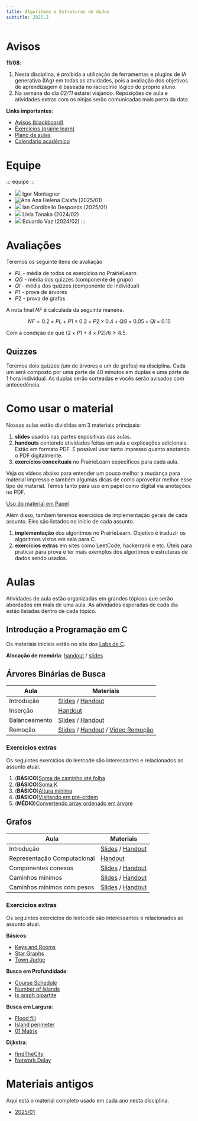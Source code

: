 ```yaml
---
title: Algoritmos e Estruturas de dados
subtitle: 2025.2
...
```


# Avisos

**11/08**:

1. Nesta disciplina, é proibida a utilização de ferramentas e plugins de IA generativa (IAg) em todas as atividades, pois a avaliação dos objetivos de aprendizagem é baseada no raciocínio lógico do próprio aluno.
2. Na semana do dia *02/11* estarei viajando. Reposições de aula e atividades extras com os ninjas serão comunicadas mais perto da data. 

**Links importantes**:

- [Avisos (blackboard)](https://insper.blackboard.com/ultra/courses/_49978_1/announcements)
- [Exercícios (prairie learn)](https://us.prairielearn.com/pl/course_instance/170365)
- [Plano de aulas](./plano-de-aulas.xlsx)
- [Calendário acadêmico](https://portaldoprofessor.insper.edu.br/wp-content/uploads/2024/12/CALENDARIO-GRADUACAO-_-PROVAS-GERAIS-_-USO-INTERNO.pdf)

# Equipe

::: equipe :::
- ![](css/igor.png) Igor Montagner
- ![Ana](css/ana-helena.jpeg) Ana Helena Caiafa (2025/01)
- ![](css/ian.jpeg) Ian Cordibello Desponds (2025/01)
- ![](css/livia.jpg) Lívia Tanaka (2024/02)
- ![](css/vaz.jpg) Eduardo Vaz (2024/02)
:::

<!-- TODO: foto + nome de todos os ninjas.  -->

# Avaliações

Teremos os seguinte itens de avaliação

- $PL$ - média de todos os exercícios no PrairieLearn
- $QG$ - média dos quizzes (componente de grupo)
- $QI$ - média dos quizzes (componente de individual)
- $P1$ - prova de árvores 
- $P2$ - prova de grafos

A nota final $NF$ é calculada da seguinte maneira. 

$$
NF = 0.2 \times PL + P1 \times 0.2 + P2 \times 0.4 + QG \times 0.05 + QI \times 0.15
$$

Com a condição de que $(2 \times P1 + 4 \times P2)/6 \geq 4.5$. 

## Quizzes

Teremos dois quizzes (um de árvores e um de grafos) na disciplina. Cada um será composto por uma parte de 40 minutos em duplas e uma parte de 1 hora individual. As duplas serão sorteadas e vocês serão avisados com antecedência. 

# Como usar o material

Nossas aulas estão divididas em 3 materiais principais:

1. **slides** usados nas partes expositivas das aulas. 
2. **handouts** contendo atividades feitas em aula e explicações adicionais. Estão em formato PDF. É possível usar tanto impresso quanto anotando o PDF digitalmente.
3. **exercícios conceituais** no PrairieLearn específicos para cada aula.  

Veja os vídeos abaixo para entender um pouco melhor a mudança para material impresso e também algumas dicas de como aproveitar melhor esse tipo de material. Temos tanto para uso em papel como digital via anotações no PDF. 

<a class="button" href="https://youtu.be/8eoDvbbxYhE">Uso do material em Papel</a> <!-- <a class="button" href="#">Uso do material em PDF</a> -->

Além disso, também teremos exercícios de implementação gerais de cada assunto. Eles são listados no início de cada assunto.

1. **implementação** dos algoritmos no PrairieLearn. Objetivo é traduzir os algoritmos vistos em sala para *C*.
2. **exercícios extras** em sites como LeetCode, hackerrank e etc. Úteis para praticar para prova e ter mais exemplos dos algoritmos e estruturas de dados sendo usados. 


# Aulas

Atividades de aula estão organizadas em grandes tópicos que serão abordados em mais de uma aula. As atividades esperadas de cada dia estão listadas dentro de cada tópico.

## Introdução a Programação em C

Os materiais iniciais estão no site dos [Labs de C](https://insper.github.io/Labs-de-C). 

**Alocação de memória**: [handout](01-c/handout.pdf) / [slides](01-c/slides.pdf)

## Árvores Binárias de Busca

| Aula           | Materiais                                                                           |
| --             | ---                                                                                 |
| Introdução     | [Slides](02-abb-intro/slides-intro.pdf) / [Handout](02-abb-intro/handout-intro.pdf) |
| Inserção       | [Handout](03-abb-insere/handout.pdf)                                                |
| Balanceamento  | [Slides](04-abb-balance/slides.pdf) / [Handout](04-abb-balance/handout.pdf)         |
| Remoção        | [Slides](05-abb-remove/slides.pdf) / [Handout](05-abb-remove/handout.pdf) / [Vídeo Remoção](https://youtu.be/YzSuUj54Mo0)           |


### Exercícios extras

Os seguintes exercícios do leetcode são interessantes e relacionados ao assunto atual.

1. (**BÁSICO**)[Soma de caminho até folha](https://leetcode.com/problems/path-sum/)
2. (**BÁSICO**)[Soma K](https://leetcode.com/problems/two-sum-iv-input-is-a-bst/)
3. (**BÁSICO**)[Altura mínima](https://leetcode.com/problems/minimum-depth-of-binary-tree/)
4. (**BÁSICO**)[Visitando em pré-ordem](https://www.hackerrank.com/contests/2014-icpc-north-central-regional-north-america-practice/challenges/preorder-traversals)
5. (**MÉDIO**)[Convertendo array ordenado em árvore](https://leetcode.com/problems/convert-sorted-array-to-binary-search-tree/)

## Grafos


| Aula                                | Materiais                                                                                       |
| --                                  | ---                                                                                             |
| Introdução                          | [Slides](06-grafos-intro/slides.pdf) / [Handout](06-grafos-intro/handout.pdf)                   |
| Representação Computacional         | [Handout](06-grafos-intro/handout-repr-computacional.pdf)                                       |
| Componentes conexos                 | [Slides](07-dfs/slides.pdf) / [Handout](07-dfs/handout.pdf)                                     |
| Caminhos mínimos                    | [Slides](08-bfs/slides.pdf) / [Handout](08-bfs/handout.pdf)                                     |
| Caminhos mínimos com pesos          | [Slides](09-dijkstra/slides.pdf) / [Handout](09-dijkstra/handout.pdf)                           |


### Exercícios extras

Os seguintes exercícios do leetcode são interessantes e relacionados ao assunto atual.

**Básicos**:

- [Keys and Rooms](https://leetcode.com/problems/keys-and-rooms/)
- [Star Graphs](https://leetcode.com/problems/find-center-of-star-graph/)
- [Town Judge](https://leetcode.com/problems/find-the-town-judge/)

**Busca em Profundidade**:

- [Course Schedule](https://leetcode.com/problems/course-schedule/description/)
- [Number of Islands](https://leetcode.com/problems/number-of-islands/description/)
- [Is graph bipartite](https://leetcode.com/problems/is-graph-bipartite/description/)

**Busca em Largura**:

- [Flood fill](https://leetcode.com/problems/flood-fill/description/)
- [Island perimeter](https://leetcode.com/problems/island-perimeter/description/)
- [01 Matrix](https://leetcode.com/problems/01-matrix/description/)

**Dijkstra**:

- [findTheCity](https://leetcode.com/problems/find-the-city-with-the-smallest-number-of-neighbors-at-a-threshold-distance/description/)
- [Network Delay](https://leetcode.com/problems/network-delay-time/description/)


# Materiais antigos

Aqui está o material completo usado em cada ano nesta disciplina.

- [2025/01](old/2025-1.zip)
